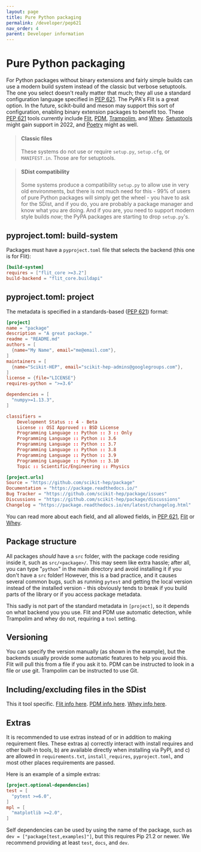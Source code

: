 ```yaml
---
layout: page
title: Pure Python packaging
permalink: /developer/pep621
nav_order: 4
parent: Developer information
---
```


# Pure Python packaging

For Python packages without binary extensions and fairly simple builds can use
a modern build system instead of the classic but verbose setuptools. The one
you select doesn't really matter that much; they all use a standard
configuration language specified in [PEP 621][]. The PyPA's Flit is a great
option.  In the future, scikit-build and meson may support this sort of
configuration, enabling binary extension packages to benefit too. These [PEP
621][] tools currently include [Flit][], [PDM][], [Trampolim][], and [Whey][].
[Setuptools][] might gain support in 2022, and [Poetry][] might as well.

> #### Classic files
>
> These systems do not use or require `setup.py`, `setup.cfg`, or
> `MANIFEST.in`. Those are for setuptools.

> #### SDist compatibility
>
> Some systems produce a compatibility `setup.py` to allow use in very old
> environments, but there is not much need for this - 99% of users of pure
> Python packages will simply get the wheel - you have to ask for the SDist,
> and if you do, you are probably a package manager and know what you are
> doing. And if you are, you need to support modern style builds _now_; the
> PyPA packages are starting to drop `setup.py`'s.


## pyproject.toml: build-system

Packages must have a `pyproject.toml` file that selects the backend (this one
is for Flit):

```toml
[build-system]
requires = ["flit_core >=3.2"]
build-backend = "flit_core.buildapi"
```

## pyproject.toml: project

The metadata is specified in a standards-based ([PEP 621][]) format:

```toml
[project]
name = "package"
description = "A great package."
readme = "README.md"
authors = [
  {name="My Name", email="me@email.com"},
]
maintainers = [
  {name="Scikit-HEP", email="scikit-hep-admins@googlegroups.com"},
]
license = {file="LICENSE"}
requires-python = ">=3.6"

dependencies = [
  "numpy>=1.13.3",
]

classifiers =
    Development Status :: 4 - Beta
    License :: OSI Approved :: BSD License
    Programming Language :: Python :: 3 :: Only
    Programming Language :: Python :: 3.6
    Programming Language :: Python :: 3.7
    Programming Language :: Python :: 3.8
    Programming Language :: Python :: 3.9
    Programming Language :: Python :: 3.10
    Topic :: Scientific/Engineering :: Physics

[project.urls]
Source = "https://github.com/scikit-hep/package"
Documentation = "https://package.readthedocs.io/"
Bug Tracker = "https://github.com/scikit-hep/package/issues"
Discussions = "https://github.com/scikit-hep/package/discussions"
Changelog = "https://package.readthedocs.io/en/latest/changelog.html"
```

You can read more about each field, and all allowed fields, in [PEP 621][],
[Flit](https://flit.readthedocs.io/en/latest/pyproject_toml.html#new-style-metadata) or
[Whey](https://whey.readthedocs.io/en/latest/configuration.html).

## Package structure

All packages *should* have a `src` folder, with the package code residing
inside it, such as `src/<package>/`.  This may seem like extra hassle; after
all, you can type "`python`" in the main directory and avoid installing it if
you don't have a `src` folder! However, this is a bad practice, and it causes
several common bugs, such as running `pytest` and getting the local version
instead of the installed version - this obviously tends to break if you build
parts of the library or if you access package metadata.

This sadly is not part of the standard metadata in `[project]`, so it depends
on what backend you you use. Flit and PDM use automatic detection, while
Trampolim and whey do not, requiring a `tool` setting.


## Versioning

You can specify the version manually (as shown in the example), but the
backends usually provide some automatic features to help you avoid this. Flit
will pull this from a file if you ask it to. PDM can be instructed to look in a
file or use git. Trampolim can be instructed to use Git.


## Including/excluding files in the SDist

This it tool specific. [Flit info here](https://flit.readthedocs.io/en/latest/pyproject_toml.html#sdist-section).
[PDM info here](https://pdm.fming.dev/pyproject/tool-pdm/#include-and-exclude-package-files). [Whey info here](https://whey.readthedocs.io/en/latest/configuration.html#tconf-tool.whey.additional-files).

## Extras

It is recommended to use extras instead of or in addition to making requirement
files. These extras a) correctly interact with install requires and other
built-in tools, b) are available directly when installing via PyPI, and c) are
allowed in `requirements.txt`, `install_requires`, `pyproject.toml`, and most
other places requirements are passed.

Here is an example of a simple extras:

```toml
[project.optional-dependencies]
test = [
  "pytest >=6.0",
]
mpl = [
  "matplotlib >=2.0",
]
```

Self dependencies can be used by using the name of the package, such as `dev =
["package[test,examples]"]`, but this requires Pip 21.2 or newer. We recommend
providing at least `test`, `docs`, and `dev`.


[flit]:  https://flit.readthedocs.io
[poetry]: https://python-poetry.org
[pdm]: https://pdm.fming.dev
[trampolim]: https://github.com/FFY00/trampolim
[whey]: https://whey.readthedocs.io
[setuptools]: https://setuptools.readthedocs.io
[pep 621]: https://www.python.org/dev/peps/pep-0621
